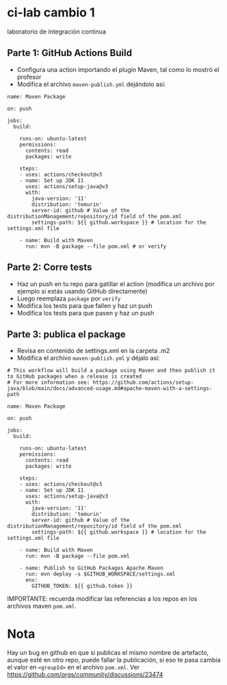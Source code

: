 # ci-lab cambio 1
laboratorio de integración continua


## Parte 1: GitHub Actions Build

- Configura una action importando el plugin Maven, tal como lo mostró el profesor
- Modifica el archivo `maven-publish.yml` dejándolo así:

```
name: Maven Package

on: push

jobs:
  build:

    runs-on: ubuntu-latest
    permissions:
      contents: read
      packages: write

    steps:
    - uses: actions/checkout@v3
    - name: Set up JDK 11
      uses: actions/setup-java@v3
      with:
        java-version: '11'
        distribution: 'temurin'
        server-id: github # Value of the distributionManagement/repository/id field of the pom.xml
        settings-path: ${{ github.workspace }} # location for the settings.xml file

    - name: Build with Maven
      run: mvn -B package --file pom.xml # or verify
```

## Parte 2: Corre tests

- Haz un push en tu repo para gatillar el action (modifica un archivo por ejemplo si estás usando GitHub directamente)
- Luego reemplaza `package` por `verify`
- Modifica los tests para que fallen y haz un push
- Modifica los tests para que pasen y haz un push

## Parte 3: publica el package

- Revisa en contenido de settings.xml en la carpeta .m2
- Modifica el archivo `maven-publish.yml` y déjalo así:


```
# This workflow will build a package using Maven and then publish it to GitHub packages when a release is created
# For more information see: https://github.com/actions/setup-java/blob/main/docs/advanced-usage.md#apache-maven-with-a-settings-path

name: Maven Package

on: push

jobs:
  build:

    runs-on: ubuntu-latest
    permissions:
      contents: read
      packages: write

    steps:
    - uses: actions/checkout@v3
    - name: Set up JDK 11
      uses: actions/setup-java@v3
      with:
        java-version: '11'
        distribution: 'temurin'
        server-id: github # Value of the distributionManagement/repository/id field of the pom.xml
        settings-path: ${{ github.workspace }} # location for the settings.xml file

    - name: Build with Maven
      run: mvn -B package --file pom.xml

    - name: Publish to GitHub Packages Apache Maven
      run: mvn deploy -s $GITHUB_WORKSPACE/settings.xml
      env:
        GITHUB_TOKEN: ${{ github.token }}

```

IMPORTANTE: recuerda modificar las referencias a los repos en los archivos maven `pom.xml`.


# Nota

Hay un bug en github en que si publicas el mismo nombre de artefacto, aunque esté en otro repo, puede fallar la publicación, si eso te pasa cambia el valor en `<groupId>` en el archivo `pom.xml`.
Ver https://github.com/orgs/community/discussions/23474




